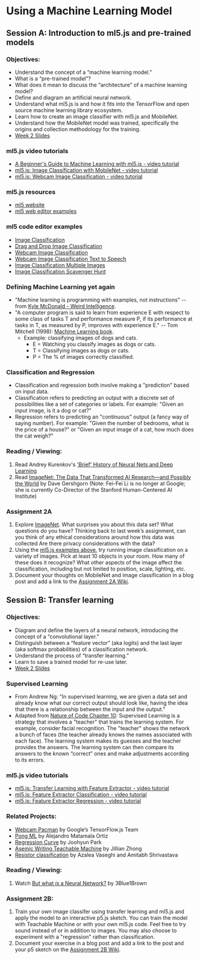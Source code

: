 # Using a Machine Learning Model

## Session A: Introduction to ml5.js and pre-trained models

### Objectives:
* Understand the concept of a “machine learning model.”
* What is a “pre-trained model”?
* What does it mean to discuss the “architecture” of a machine learning model?
* Define and diagram an artificial neural network.
* Understand what ml5.js is and how it fits into the TensorFlow and open source machine learning library ecosystem.
* Learn how to create an image classifier with ml5.js and MobileNet.
* Understand how the MobileNet model was trained, specifically the origins and collection methodology for the training.
* [Week 2 Slides](https://docs.google.com/presentation/d/10e49FloSXEBOOcC26CKyncPDcM0qDrHYG34C_JMZdEo/edit?usp=sharing)

### ml5.js video tutorials
* [A Beginner's Guide to Machine Learning with ml5.js - video tutorial](https://youtu.be/jmznx0Q1fP0?list=PLRqwX-V7Uu6YPSwT06y_AEYTqIwbeam3y)
* [ml5.js: Image Classification with MobileNet - video tutorial](https://youtu.be/yNkAuWz5lnY?list=PLRqwX-V7Uu6YPSwT06y_AEYTqIwbeam3y)
* [ml5.js: Webcam Image Classification - video tutorial](https://youtu.be/D9BoBSkLvFo?list=PLRqwX-V7Uu6YPSwT06y_AEYTqIwbeam3y)

### ml5.js resources
* [ml5 website](https://ml5js.org)
* [ml5 web editor examples](https://github.com/ml5js/ml5-examples/)

### ml5 code editor examples
* [Image Classification](https://editor.p5js.org/ml5/sketches/DUxe1Z0DXG)
* [Drag and Drop Image Classification](https://editor.p5js.org/ima_ml/sketches/C5Ywejvuo)
* [Webcam Image Classification](https://editor.p5js.org/ml5/sketches/IlF1JFvWjc)
* [Webcam Image Classification Text to Speech](https://editor.p5js.org/ml5/sketches/Ry7EL4JvA3)
* [Image Classification Multiple Images](https://editor.p5js.org/ml5/sketches/f3rqIqNey5)
* [Image Classification Scavenger Hunt](https://editor.p5js.org/ml5/sketches/APzpeXOuEQ)

### Defining Machine Learning yet again
* "Machine learning is programming with examples, not instructions" -- from [Kyle McDonald - Weird Intelligence](https://vimeo.com/304110435).
* "A computer program is said to learn from experience E with respect to some class of tasks T and performance measure P, if its performance at tasks in T, as measured by P, improves with experience E." -- Tom Mitchell (1998): [Machine Learning book](http://amzn.to/2nLdRgQ).
  * Example: classifying images of dogs and cats.
    * E = Watching you classify images as dogs or cats.
    * T = Classifying images as dogs or cats.
    * P = The % of images correctly classified.

### Classification and Regression
* Classification and regression both involve making a "prediction" based on input data.
* Classification refers to predicting an output with a discrete set of possibilities like a set of categories or labels. For example: "Given an input image, is it a dog or cat?"
* Regression refers to predicting an "continuous" output (a fancy way of saying number). For example: "Given the number of bedrooms, what is the price of a house?" or "Given an input image of a cat, how much does the cat weigh?"

### Reading / Viewing:
1. Read Andrey Kurenkov's ['Brief' History of Neural Nets and Deep Learning](http://www.andreykurenkov.com/writing/a-brief-history-of-neural-nets-and-deep-learning/)
2. Read [ImageNet: The Data That Transformed AI Research—and Possibly the World](https://qz.com/1034972/the-data-that-changed-the-direction-of-ai-research-and-possibly-the-world/) by Dave Gershgorn (Note: Fei-Fei Li is no longer at Google; she is currently Co-Director of the Stanford Human-Centered AI Institute)

### Assignment 2A
1. Explore [ImageNet](http://image-net.org/index). What surprises you about this data set? What questions do you have? Thinking back to last week’s assignment, can you think of any ethical considerations around how this data was collected Are there privacy considerations with the data?
2. Using the [ml5.js examples above](https://github.com/ml5js/Intro-ML-Arts-IMA/tree/source/02_ml_models#ml5-code-editor-examples), try running image classification on a variety of images. Pick at least 10 objects in your room. How many of these does it recognize? What other aspects of the image affect the classification, including but not limited to position, scale, lighting, etc.
3. Document your thoughts on MobileNet and image classification in a blog post and add a link to the [Assignment 2A Wiki](https://github.com/ml5js/Intro-ML-Arts-IMA/wiki/Assignment-2a).

## Session B: Transfer learning

### Objectives:
* Diagram and define the layers of a neural network, introducing the concept of a “convolutional layer.”
* Distinguish between a “feature vector” (aka logits) and the last layer (aka softmax probabilities) of a classification network.
* Understand the process of “transfer learning.”
* Learn to save a trained model for re-use later.
* [Week 2 Slides](https://docs.google.com/presentation/d/10e49FloSXEBOOcC26CKyncPDcM0qDrHYG34C_JMZdEo/edit?usp=sharing)

### Supervised Learning
* From Andrew Ng: "In supervised learning, we are given a data set and already know what our correct output should look like, having the idea that there is a relationship between the input and the output."
* Adapted from [Nature of Code Chapter 10](http://natureofcode.com/book/chapter-10-neural-networks/): Supervised Learning is a strategy that involves a "teacher" that trains the learning system. For example, consider facial recognition. The "teacher" shows the network a bunch of faces (the teacher already knows the names associated with each face). The learning system makes its guesses and the teacher provides the answers. The learning system can then compare its answers to the known “correct” ones and make adjustments according to its errors.

### ml5.js video tutorials
* [ml5.js: Transfer Learning with Feature Extractor - video tutorial](https://youtu.be/kRpZ5OqUY6Y?list=PLRqwX-V7Uu6YPSwT06y_AEYTqIwbeam3y)
* [ml5.js: Feature Extractor Classification - video tutorial](https://youtu.be/eeO-rWYFuG0?list=PLRqwX-V7Uu6YPSwT06y_AEYTqIwbeam3y)
* [ml5.js: Feature Extractor Regression - video tutorial](https://youtu.be/aKgq0m1YjvQ?list=PLRqwX-V7Uu6YPSwT06y_AEYTqIwbeam3y)

### Related Projects:
* [Webcam Pacman](https://storage.googleapis.com/tfjs-examples/webcam-transfer-learning/dist/index.html) by Google’s TensorFlow.js Team
* [Pong ML](https://github.com/matamalaortiz/Pong-ML) by Alejandro Matamala Ortiz
* [Regression Curve](https://github.com/byjoohyunpark/regression-curve) by Joohyun Park
* [Asemic Writing Teachable Machine](http://blog.jzhong.today/computationaltypo/Asemic-Writing-Teachable-Machine/) by Jillian Zhong
* [Resistor classification](https://leafava2.wixsite.com/portfolio/blog-1/week-2-ml-hw) by Azalea Vaseghi and Amitabh Shrivastava

### Reading / Viewing:
1. Watch [But what *is* a Neural Network?](https://youtu.be/aircAruvnKk) by 3Blue1Brown

### Assignment 2B:
1. Train your own image classifer using transfer learning and ml5.js and apply the model to an interactive p5.js sketch. You can train the model with Teachable Machine or with your own ml5.js code. Feel free to try sound instead of or in addition to images. You may also choose to experiment with a "regression" rather than classification.
2. Document your exercise in a blog post and add a link to the post and your p5 sketch on the [Assignment 2B Wiki](https://github.com/ml5js/Intro-ML-Arts-IMA/wiki/Assignment-2b).
